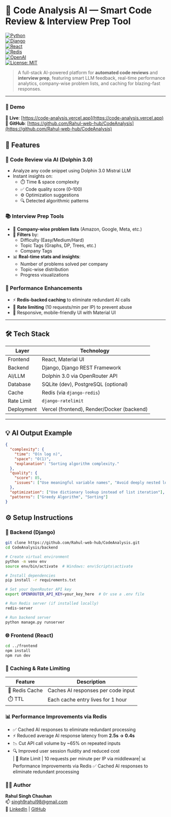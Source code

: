 # 🧠 Code Analysis AI — Smart Code Review & Interview Prep Tool

[![Python](https://img.shields.io/badge/Python-3.11-blue?logo=python)](https://www.python.org/)  
[![Django](https://img.shields.io/badge/Django-4.x-green?logo=django)](https://www.djangoproject.com/)  
[![React](https://img.shields.io/badge/Frontend-React-blue?logo=react)](https://reactjs.org/)  
[![Redis](https://img.shields.io/badge/Cache-Redis-critical?logo=redis)](https://redis.io/)  
[![OpenAI](https://img.shields.io/badge/LLM-Dolphin%203.0-brightgreen)](https://openrouter.ai/)  
[![License: MIT](https://img.shields.io/badge/License-MIT-yellow.svg)](LICENSE)

> A full-stack AI-powered platform for **automated code reviews** and **interview prep**, featuring smart LLM feedback, real-time performance analytics, company-wise problem lists, and caching for blazing-fast responses.

---


### 📸 Demo

🔗 **Live**: [https://code-analysis.vercel.app](https://code-analysis.vercel.app)  
📂 **GitHub**: [https://github.com/Rahul-web-hub/CodeAnalysis](https://github.com/Rahul-web-hub/CodeAnalysis)


## 🚀 Features

### 💬 Code Review via AI (Dolphin 3.0)
- Analyze any code snippet using Dolphin 3.0 Mistral LLM  
- Instant insights on:
  - ⏱️ Time & space complexity  
  - ✅ Code quality score (0–100)  
  - ⚙️ Optimization suggestions  
  - 🔍 Detected algorithmic patterns  

### 📚 Interview Prep Tools
- 🏢 **Company-wise problem lists** (Amazon, Google, Meta, etc.)  
- 🎯 **Filters** by:
  - Difficulty (Easy/Medium/Hard)  
  - Topic Tags (Graphs, DP, Trees, etc.)  
  - Company Tags  
- 📊 **Real-time stats and insights**:
  - Number of problems solved per company  
  - Topic-wise distribution  
  - Progress visualizations  

### 🚀 Performance Enhancements
- ⚡ **Redis-backed caching** to eliminate redundant AI calls  
- 🔐 **Rate limiting** (10 requests/min per IP) to prevent abuse  
- 📱 Responsive, mobile-friendly UI with Material UI  

---

## 🛠️ Tech Stack

| Layer       | Technology                                      |
|-------------|--------------------------------------------------|
| Frontend    | React, Material UI                              |
| Backend     | Django, Django REST Framework                   |
| AI/LLM      | Dolphin 3.0 via OpenRouter API                  |
| Database    | SQLite (dev), PostgreSQL (optional)             |
| Cache       | Redis (via `django-redis`)                      |
| Rate Limit  | `django-ratelimit`                              |
| Deployment  | Vercel (frontend), Render/Docker (backend)      |

---


## 💡 AI Output Example

```json
{
  "complexity": {
    "time": "O(n log n)",
    "space": "O(1)",
    "explanation": "Sorting algorithm complexity."
  },
  "quality": {
    "score": 85,
    "issues": ["Use meaningful variable names", "Avoid deeply nested loops"]
  },
  "optimization": ["Use dictionary lookup instead of list iteration"],
  "patterns": ["Greedy Algorithm", "Sorting"]
}
```
## ⚙️ Setup Instructions

### 🔧 Backend (Django)
```bash
git clone https://github.com/Rahul-web-hub/CodeAnalysis.git
cd CodeAnalysis/backend

# Create virtual environment
python -m venv env
source env/bin/activate  # Windows: env\Scripts\activate

# Install dependencies
pip install -r requirements.txt

# Set your OpenRouter API key
export OPENROUTER_API_KEY=your_key_here  # Or use a .env file

# Run Redis server (if installed locally)
redis-server

# Run backend server
python manage.py runserver
```
### 🌐 Frontend (React)
```bash
cd ../frontend
npm install
npm run dev
```
### 🔁 Caching & Rate Limiting

| Feature         | Description                                 |
|-----------------|---------------------------------------------|
| 🔄 Redis Cache  | Caches AI responses per code input          |
| ⏱️ TTL          | Each cache entry lives for 1 hour           |


### 📊 Performance Improvements via Redis

- ✅ Cached AI responses to eliminate redundant processing  
- ⚡ Reduced average AI response latency from **2.5s → 0.4s**  
- 📉 Cut API call volume by ~65% on repeated inputs  
- 🔍 Improved user session fluidity and reduced cost  
| 🔐 Rate Limit   | 10 requests per minute per IP via middleware|
📊 Performance Improvements via Redis
✅ Cached AI responses to eliminate redundant processing


### 🙋‍♂️ Author

**Rahul Singh Chauhan**  
📫 singh9rahul98@gmail.com  
🔗 [LinkedIn](https://www.linkedin.com/in/rahulsinghchauhan12/) | [GitHub](https://github.com/Rahul-web-hub)



